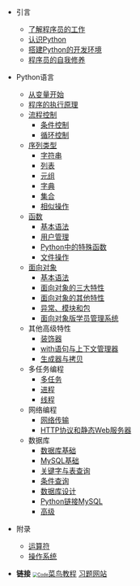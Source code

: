 

* 引言
  * [了解程序员的工作](intro/web)
  * [认识Python](intro/history)
  * [搭建Python的开发环境](intro/env)
  * [程序员的自我修养](intro/experience)

* Python语言
  * [从变量开始](grammar/var)
  * [程序的执行原理](grammar/principle)
  * [流程控制](grammar/flow/index)
    * [条件控制](grammar/flow/if)
    * [循环控制](grammar/flow/for)
  * [序列类型](grammar/struct/index)
    * [字符串](grammar/struct/str)
    * [列表](grammar/struct/list)
    * [元组](grammar/struct/tuple)
    * [字典](grammar/struct/dict)
    * [集合](grammar/struct/set)
    * [相似操作](grammar/struct/common.md)
  * [函数](grammar/func/index)
    * [基本语法](grammar/func/base)
    * [用户管理](grammar/func/user)
    * [Python中的特殊函数](grammar/func/super)
    * [文件操作](grammar/func/files)
  * [面向对象](grammar/obj/index)
    * [基本语法](grammar/obj/base)
    * [面向对象的三大特性](grammar/obj/child)
    * [面向对象的其他特性](grammar/obj/other)
    * [异常、模块和包](grammar/obj/error)
    * [面向对象版学员管理系统](grammar/obj/demo)
  * 其他高级特性
    * [装饰器](grammar/other/one)
    * [with语句与上下文管理器](grammar/other/two)
    * [生成器与拷贝](grammar/other/three)
  * 多任务编程
    * [多任务](thread/one)
    * [进程](thread/two)
    * [线程](thread/three)
  * 网络编程
    * [网络传输](net/one)
    * [HTTP协议和静态Web服务器](net/two)
  * 数据库
    * [数据库基础](sql/1-基础)
    * [MySQL基础](sql/2-MySQL基础)
    * [关键字与表查询](sql/3-关键字)
    * [条件查询](sql/4-条件)
    * [数据库设计](sql/5-范式)
    * [Python链接MySQL](sql/6-pymysql)
    * [高级](sql/7-高级)


* 附录
  * [运算符](others/oper)
  * [操作系统](others/linux)

- **链接** 
[<img src="https://static.runoob.com/images/favicon.ico" alt="Code" style="zoom: 60%;" />菜鸟教程](https://www.runoob.com/)
[习题网站](https://pynative.com/python-exercises-with-solutions/)